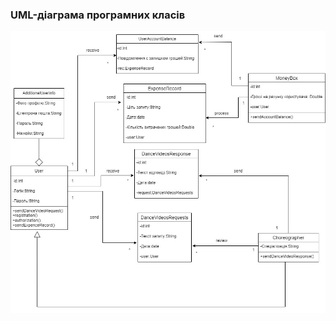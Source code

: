 ### UML-діаграма програмних класів

![img](/2-SoftwareDesign/2.5-UMLProgramClasses/UMLProgramClasses_Miroshnichenko_Ai-214.jpg)
